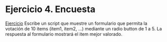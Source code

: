 #  Ejercicio 4. Encuesta

[Ejercicio](http://cpd.iesgrancapitan.org:9118/~cemuja/ra3/e4)
Escribe un script que muestre un formulario que permita la votación de 10 items (item1, item2, ...) mediante un radio button de 1 a 5. La respuesta al formulario mostrará el item mejor valorado.